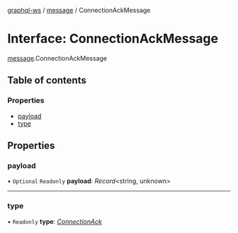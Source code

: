 [graphql-ws](../README.md) / [message](../modules/message.md) / ConnectionAckMessage

# Interface: ConnectionAckMessage

[message](../modules/message.md).ConnectionAckMessage

## Table of contents

### Properties

- [payload](message.connectionackmessage.md#payload)
- [type](message.connectionackmessage.md#type)

## Properties

### payload

• `Optional` `Readonly` **payload**: *Record*<string, unknown\>

___

### type

• `Readonly` **type**: [*ConnectionAck*](../enums/message.messagetype.md#connectionack)
